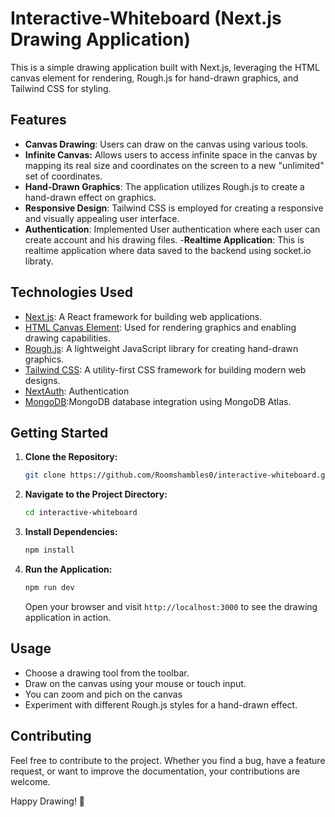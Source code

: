# Interactive-Whiteboard (Next.js Drawing Application)

 
This is a simple drawing application built with Next.js, leveraging the HTML canvas element for rendering, Rough.js for hand-drawn graphics, and Tailwind CSS for styling.



## Features

- **Canvas Drawing**: Users can draw on the canvas using various tools.
- **Infinite Canvas:** Allows users to access infinite space in the canvas by mapping its real size and coordinates on the screen to a new "unlimited" set of coordinates.
- **Hand-Drawn Graphics**: The application utilizes Rough.js to create a hand-drawn effect on graphics.
- **Responsive Design**: Tailwind CSS is employed for creating a responsive and visually appealing user interface.
- **Authentication**: Implemented User authentication where each user can create account and his drawing files.
-**Realtime Application**: This is realtime application where data saved to the backend using socket.io libraty.

## Technologies Used

- [Next.js](https://nextjs.org/): A React framework for building web applications.
- [HTML Canvas Element](https://developer.mozilla.org/en-US/docs/Web/API/Canvas_API): Used for rendering graphics and enabling drawing capabilities.
- [Rough.js](https://roughjs.com/): A lightweight JavaScript library for creating hand-drawn graphics.
- [Tailwind CSS](https://tailwindcss.com/): A utility-first CSS framework for building modern web designs.
- [NextAuth](https://next-auth.js.org/): Authentication
- [MongoDB](https://www.mongodb.com/atlas/database):MongoDB database integration using MongoDB Atlas.

## Getting Started

1. **Clone the Repository:**

    ```bash
    git clone https://github.com/Roomshambles0/interactive-whiteboard.git
    ```

2. **Navigate to the Project Directory:**

    ```bash
    cd interactive-whiteboard
    ```

3. **Install Dependencies:**

    ```bash
    npm install
    ```

4. **Run the Application:**

    ```bash
    npm run dev
    ```

    Open your browser and visit `http://localhost:3000` to see the drawing application in action.

## Usage

- Choose a drawing tool from the toolbar.
- Draw on the canvas using your mouse or touch input.
- You can zoom and pich on the canvas
- Experiment with different Rough.js styles for a hand-drawn effect.

## Contributing

Feel free to contribute to the project. Whether you find a bug, have a feature request, or want to improve the documentation, your contributions are welcome.



Happy Drawing! 🎨
